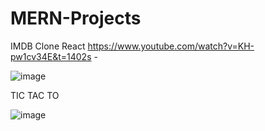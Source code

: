 # MERN-Projects

IMDB Clone React https://www.youtube.com/watch?v=KH-pw1cv34E&t=1402s - 

![image](https://user-images.githubusercontent.com/49728020/190143007-7e50c362-183d-4763-a225-f644369f5f5e.png)

TIC TAC TO

![image](https://user-images.githubusercontent.com/49728020/190340225-350a570b-61e8-4a2c-8d0a-c354fec2a379.png)

